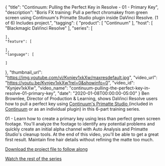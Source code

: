 {
  "title": "Continuum: Pulling the Perfect Key in Resolve - 01 - Primary Key",
  "description": "Boris FX training: Pull a perfect chromakey from green screen using Continuum's Primatte Studio plugin inside DaVinci Resolve. (1 of 6) Includes project.",
  "tagging": {
    "product": [
      "Continuum"
    ],
    "host": [
      "Blackmagic DaVinci Resolve"
    ],
    "series": [

    ],
    "feature": [

    ],
    "language": [

    ]
  },
  "thumbnail_url": "https://img.youtube.com/vi/Kynjev1xkXw/maxresdefault.jpg",
  "video_url": "https://youtu.be/Kynjev1xkXw?rel=0&showinfo=0",
  "video_id": "Kynjev1xkXw",
  "video_name": "continuum-pulling-the-perfect-key-in-resolve-01-primary-key",
  "date": "2020-01-08T00:00:00-05:00"
}
Ben Brownlee, Director of Production & Learning, shows DaVinci Resolve users how to pull a perfect key using [Continuum's Primatte Studio ](https://borisfx.com/products/continuum-filters/primatte-studio/ "Boris FX Continuum Primatte Studio plugin")(included in [Continuum](https://wpiquvk0zdc7fw.instant.forestry.io/products/continuum/ "Boris FX Continuum") or as an individual plugin) in this 6-part training series.

01 - Learn how to create a primary key using less than perfect green screen footage. You'll analyze the footage to identify any potential problems and quickly create an initial alpha channel with Auto Analysis and Primatte Studio's cleanup tools. At the end of this video, you'll be able to get a great first result. Maintain fine hair details without refining the matte too much.

<a href="http://bit.ly/35vbtNH" target="_blank">Download the project file to follow along</a>

[Watch the rest of the series](https://borisfx.com/videos/?tags=category:Pulling%20the%20Perfect%20Key&search= "Boris FX - Pulling the Perfect Key training series")
